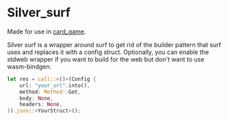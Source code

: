# Silver_surf
Made for use in [card_game](https://github.com/lenscas/card_game_client).

Silver surf is a wrapper around surf to get rid of the builder pattern that surf uses and replaces it with a config struct.
Optionally, you can enable the stdweb wrapper if you want to build for the web but don't want to use wasm-bindgen.

```rust
let res = call::<()>(Config {
    url: "your_url".into(),
    method: Method::Get,
    body: None,
    headers: None,
}).json::<YourStruct>();
```